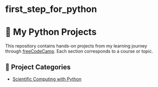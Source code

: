 # first_step_for_python
# 🐍 My Python Projects

This repository contains hands-on projects from my learning journey through [freeCodeCamp](https://www.freecodecamp.org/learn/). Each section corresponds to a course or topic.

## 🚀 Project Categories

- [Scientific Computing with Python](./Scientific%20Computing%20with%20Python/README.md)
